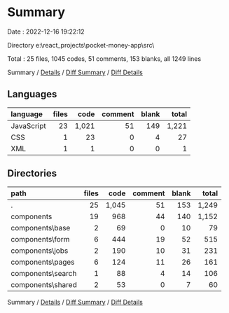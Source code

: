 # Summary

Date : 2022-12-16 19:22:12

Directory e:\\react_projects\\pocket-money-app\\src\\

Total : 25 files,  1045 codes, 51 comments, 153 blanks, all 1249 lines

Summary / [Details](details.md) / [Diff Summary](diff.md) / [Diff Details](diff-details.md)

## Languages
| language | files | code | comment | blank | total |
| :--- | ---: | ---: | ---: | ---: | ---: |
| JavaScript | 23 | 1,021 | 51 | 149 | 1,221 |
| CSS | 1 | 23 | 0 | 4 | 27 |
| XML | 1 | 1 | 0 | 0 | 1 |

## Directories
| path | files | code | comment | blank | total |
| :--- | ---: | ---: | ---: | ---: | ---: |
| . | 25 | 1,045 | 51 | 153 | 1,249 |
| components | 19 | 968 | 44 | 140 | 1,152 |
| components\\base | 2 | 69 | 0 | 10 | 79 |
| components\\form | 6 | 444 | 19 | 52 | 515 |
| components\\jobs | 2 | 190 | 10 | 31 | 231 |
| components\\pages | 6 | 124 | 11 | 26 | 161 |
| components\\search | 1 | 88 | 4 | 14 | 106 |
| components\\shared | 2 | 53 | 0 | 7 | 60 |

Summary / [Details](details.md) / [Diff Summary](diff.md) / [Diff Details](diff-details.md)